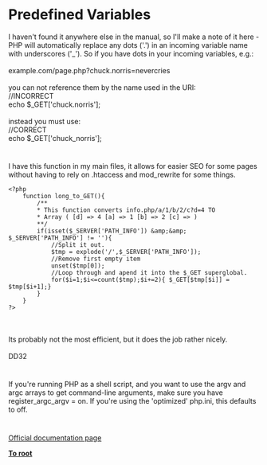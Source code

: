 # Predefined Variables



I haven&apos;t found it anywhere else in the manual, so I&apos;ll make a note of it here - PHP will automatically replace any dots (&apos;.&apos;) in an incoming variable name with underscores (&apos;_&apos;). So if you have dots in your incoming variables, e.g.:<br><br>example.com/page.php?chuck.norris=nevercries<br><br>you can not reference them by the name used in the URI:<br>//INCORRECT<br>echo $_GET[&apos;chuck.norris&apos;];<br><br>instead you must use:<br>//CORRECT<br>echo $_GET[&apos;chuck_norris&apos;];  

#

I have this function in my main files, it allows for easier SEO for some pages without having to rely on .htaccess and mod_rewrite for some things.<br>

```
<?php
    function long_to_GET(){
        /**
        * This function converts info.php/a/1/b/2/c?d=4 TO
        * Array ( [d] => 4 [a] => 1 [b] => 2 [c] => ) 
        **/
        if(isset($_SERVER['PATH_INFO']) &amp;&amp; $_SERVER['PATH_INFO'] != ''){
            //Split it out.
            $tmp = explode('/',$_SERVER['PATH_INFO']);
            //Remove first empty item
            unset($tmp[0]);
            //Loop through and apend it into the $_GET superglobal.
            for($i=1;$i<=count($tmp);$i+=2){ $_GET[$tmp[$i]] = $tmp[$i+1];}
        }
    }
?>
```
<br><br>Its probably not the most efficient, but it does the job rather nicely.<br><br>DD32  

#

If you&apos;re running PHP as a shell script, and you want to use the argv and argc arrays to get command-line arguments, make sure you have register_argc_argv  =  on.  If you&apos;re using the &apos;optimized&apos; php.ini, this defaults to off.  

#

[Official documentation page](https://www.php.net/manual/en/language.variables.predefined.php)

**[To root](/README.md)**
